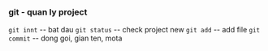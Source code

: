 ### git - quan ly project
`git innt` -- bat dau
`git status` -- check project new
`git add` -- add file
`git commit` -- dong goi, gian ten, mota